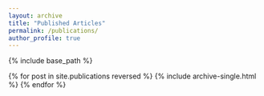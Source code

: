 ```yaml
---
layout: archive
title: "Published Articles"
permalink: /publications/
author_profile: true
---
```


{% include base_path %}

{% for post in site.publications reversed %}
  {% include archive-single.html %}
{% endfor %}
